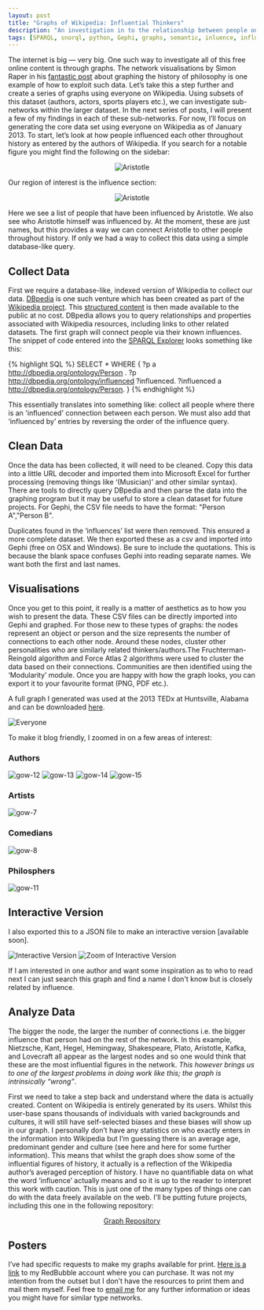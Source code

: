 ```yaml
---
layout: post
title: "Graphs of Wikipedia: Influential Thinkers"
description: "An investigation in to the relationship between people on Wikipedia."
tags: [SPARQL, snorql, python, Gephi, graphs, semantic, inluence, influential]
---
```


The internet is big — very big. One such way to investigate all of this free online content is through graphs. The network visualisations by Simon Raper in his [fantastic post](http://drunks-and-lampposts.com/2012/06/13/graphing-the-history-of-philosophy/) about graphing the history of philosophy is one example of how to exploit such data. Let’s take this a step further and create a series of graphs using everyone on Wikipedia. Using subsets of this dataset (authors, actors, sports players etc.), we can investigate sub-networks within the larger dataset. In the next series of posts, I will present a few of my findings in each of these sub-networks. For now, I’ll focus on generating the core data set using everyone on Wikipedia as of January 2013. To start, let’s look at how people influenced each other throughout history as entered by the authors of Wikipedia. If you search for a notable figure you might find the following on the sidebar:

<div style="text-align: center;">
<IMG SRC="/assets/wikipedia/aristotle-wikipedia.jpg" ALT="Aristotle">
</div>

Our region of interest is the influence section:

<div style="text-align: center;">
<IMG SRC="/assets/wikipedia/aristotle-wikipedia-zoom.jpg" ALT="Aristotle">
</div>

Here we see a list of people that have been influenced by Aristotle. We also see who Aristotle himself was influenced by. At the moment, these are just names, but this provides a way we can connect Aristotle to other people throughout history. If only we had a way to collect this data using a simple database-like query.

## Collect Data

First we require a database-like, indexed version of Wikipedia to collect our data. [DBpedia]("http://dbpedia.org/About") is one such venture which has been created as part of the [Wikipedia project]("https://en.wikipedia.org/wiki/Wikipedia:WikiProject"). This [structured content]("https://en.wikipedia.org/wiki/Structured_content") is then made available to the public at no cost. DBpedia allows you to query relationships and properties associated with Wikipedia resources, including links to other related datasets. The first graph will connect people via their known influences. The snippet of code entered into the [SPARQL Explorer]("http://dbpedia.org/snorql/") looks something like this:

{% highlight SQL %}
SELECT * WHERE
{ ?p a <http://dbpedia.org/ontology/Person> .
?p <http://dbpedia.org/ontology/influenced> ?influenced.
?influenced a <http://dbpedia.org/ontology/Person>. }
{% endhighlight %}

This essentially translates into something like: collect all people where there is an 'influenced' connection between each person. We must also add that ‘influenced by’ entries by reversing the order of the influence query.

## Clean Data

Once the data has been collected, it will need to be cleaned. Copy this data into a little URL decoder and imported them into Microsoft Excel for further processing (removing things like ‘(Musician)’ and other similar syntax). There are tools to directly query DBpedia and then parse the data into the graphing program but it may be useful to store a clean dataset for future projects. For Gephi, the CSV file needs to have the format: "Person A","Person B".

Duplicates found in the ‘influences’ list were then removed. This ensured a more complete dataset. We then exported these as a csv and imported into Gephi (free on OSX and Windows). Be sure to include the quotations. This is because the blank space confuses Gephi into reading separate names. We want both the first and last names.

## Visualisations

Once you get to this point, it really is a matter of aesthetics as to how you wish to present the data. These CSV files can be directly imported into Gephi and graphed. For those new to these types of graphs: the nodes represent an object or person and the size represents the number of connections to each other node. Around these nodes, cluster other personalities who are similarly related thinkers/authors.The Fruchterman-Reingold algorithm and Force Atlas 2 algorithms were used to cluster the data based on their connections. Communities are then identified using the ‘Modularity’ module. Once you are happy with how the graph looks, you can export it to your favourite format (PNG, PDF etc.).

A full graph I generated was used at the 2013 TEDx at Huntsville, Alabama and can be downloaded [here](/assets/wikipedia/fullgraph-huntsville.png).

![Everyone](/assets/gow_huntsville.png)

To make it blog friendly, I zoomed in on a few areas of interest:

### Authors
![gow-12](/assets/wikipedia/gow_image12.png)
![gow-13](/assets/wikipedia/gow_image13.png)
![gow-14](/assets/wikipedia/gow_image14.png)
![gow-15](/assets/wikipedia/gow_image15.png)
### Artists
![gow-7](/assets/wikipedia/gow_image7.png)
### Comedians
![gow-8](/assets/wikipedia/gow_image8.png)
### Philosphers
![gow-11](/assets/wikipedia/gow_image11.png)

## Interactive Version
I also exported this to a JSON file  to make an interactive version [available soon].

![Interactive Version](/assets/wikipedia/FullInfluenceGraph.png)
![Zoom of Interactive Version](/assets/wikipedia/Nietzsche.png)

If I am interested in one author and want some inspiration as to who to read next I can just search this graph and find a name I don't know but is closely related by influence.

## Analyze Data

The bigger the node, the larger the number of connections i.e. the bigger influence that person had on the rest of the network. In this example, Nietzsche, Kant, Hegel, Hemingway, Shakespeare, Plato, Aristotle, Kafka, and Lovecraft all appear as the largest nodes and so one would think that these are the most influential figures in the network. *This however brings us to one of the largest problems in doing work like this; the graph is intrinsically “wrong”*. 

First we need to take a step back and understand where the data is actually created. Content on Wikipedia is entirely generated by its users. Whilst this user-base spans thousands of individuals with varied backgrounds and cultures, it will still have self-selected biases and these biases will show up in our graph. I personally don’t have any statistics on who exactly enters in the information into Wikipedia but I’m guessing there is an average age, predominant gender and culture (see here and here for some further information). This means that whilst the graph does show some of the influential figures of history, it actually is a reflection of the Wikipedia author’s averaged perception of history. I have no quantifiable data on what the word ‘influence’ actually means and so it is up to the reader to interpret this work with caution. This is just one of the many types of things one can do with the data freely available on the web. I'll be putting future projects, including this one in the following repository:

<center>
<div markdown="0"><a href="https://github.com/bgriffen/griffsgraphs" class="btn">Graph Repository</a></div>
</center>

## Posters

I’ve had specific requests to make my graphs available for print. [Here is a link](http://www.redbubble.com/people/griffsgraphs) to my RedBubble account where you can purchase. It was not my intention from the outset but I don’t have the resources to print them and mail them myself. Feel free to [email me](mailto:brendan.f.griffen@gmail.com) for any further information or ideas you might have for similar type networks.

